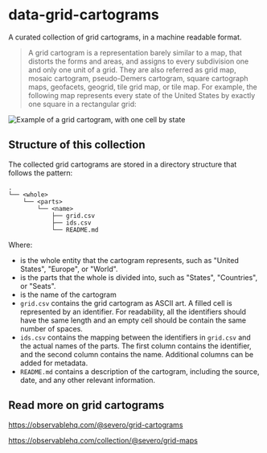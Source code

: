 # data-grid-cartograms

A curated collection of grid cartograms, in a machine readable format.

> A grid cartogram is a representation barely similar to a map, that distorts the forms and areas, and assigns to every subdivision one and only one unit of a grid. They are also referred as grid map, mosaic cartogram, pseudo-Demers cartogram, square cartograph maps, geofacets, geogrid, tile grid map, or tile map. For example, the following map represents every state of the United States by exactly one square in a rectangular grid:

![Example of a grid cartogram, with one cell by state](./docs/cartogram_us_example.png)

## Structure of this collection

The collected grid cartograms are stored in a directory structure that follows the pattern:

```
.
└── <whole>
    └── <parts>
        └── <name>
            ├── grid.csv
            ├── ids.csv
            └── README.md
```

Where:

- <whole> is the whole entity that the cartogram represents, such as "United States", "Europe", or "World".
- <parts> is the parts that the whole is divided into, such as "States", "Countries", or "Seats".
- <name> is the name of the cartogram
- `grid.csv` contains the grid cartogram as ASCII art. A filled cell is represented by an identifier. For readability, all the identifiers should have the same length and an empty cell should be contain the same number of spaces.
- `ids.csv` contains the mapping between the identifiers in `grid.csv` and the actual names of the parts. The first column contains the identifier, and the second column contains the name. Additional columns can be added for metadata.
- `README.md` contains a description of the cartogram, including the source, date, and any other relevant information.

## Read more on grid cartograms

https://observablehq.com/@severo/grid-cartograms

https://observablehq.com/collection/@severo/grid-maps
